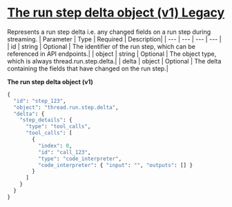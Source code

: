 # [The run step delta object (v1) Legacy](/docs/api-reference/assistants-streaming-v1/run-step-delta-object)
Represents a run step delta i.e. any changed fields on a run step
          during streaming. 
| Parameter | Type   | Required | Description|
| --- | --- | --- | --- |
| id | string | Optional | The identifier of the run step, which can be referenced in API                 endpoints.| 
| object | string | Optional | The object type, which is always                 thread.run.step.delta.| 
| delta | object | Optional | The delta containing the fields that have changed on the run                 step.| 

**The run step delta object (v1)**
```python
{
  "id": "step_123",
  "object": "thread.run.step.delta",
  "delta": {
    "step_details": {
      "type": "tool_calls",
      "tool_calls": [
        {
          "index": 0,
          "id": "call_123",
          "type": "code_interpreter",
          "code_interpreter": { "input": "", "outputs": [] }
        }
      ]
    }
  }
}
```
